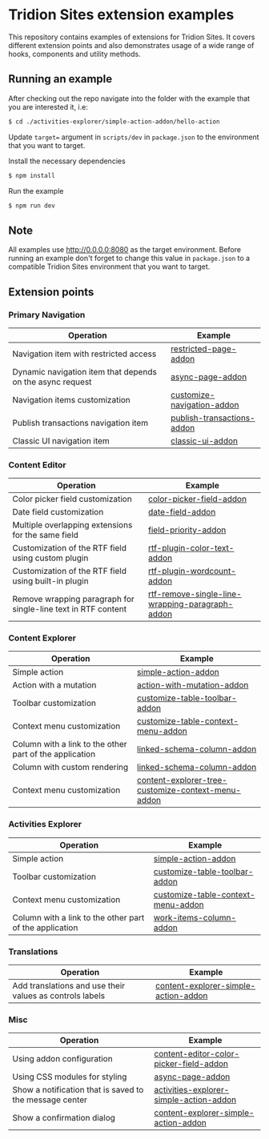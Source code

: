 # Tridion Sites extension examples

This repository contains examples of extensions for Tridion Sites.
It covers different extension points and also demonstrates usage of a wide range of hooks, components and utility methods.

## Running an example

After checking out the repo navigate into the folder with the example that you are interested it, i.e:

```bash
$ cd ./activities-explorer/simple-action-addon/hello-action
```

Update `target=` argument in `scripts/dev` in `package.json` to the environment that you want to target.

Install the necessary dependencies

```bash
$ npm install
```

Run the example

```bash
$ npm run dev
```

## Note

All examples use http://0.0.0.0:8080 as the target environment.
Before running an example don't forget to change this value in `package.json` to a compatible Tridion Sites environment that you want to target.

## Extension points

### Primary Navigation

| Operation                                                 | Example                                                                        |
| --------------------------------------------------------- | ------------------------------------------------------------------------------ |
| Navigation item with restricted access                    | [restricted-page-addon](./primary-navigation/restricted-page-addon/)           |
| Dynamic navigation item that depends on the async request | [async-page-addon](./primary-navigation/async-page-addon/)                     |
| Navigation items customization                            | [customize-navigation-addon](./primary-navigation/customize-navigation-addon/) |
| Publish transactions navigation item                      | [publish-transactions-addon](./primary-navigation/publish-transactions-addon/) |
| Classic UI navigation item                                | [classic-ui-addon](./primary-navigation/classic-ui-addon/)                     |

### Content Editor

| Operation                                                     | Example                                                                                               |
| ------------------------------------------------------------- | ----------------------------------------------------------------------------------------------------- |
| Color picker field customization                              | [color-picker-field-addon](./content-editor/color-picker-field-addon/)                                |
| Date field customization                                      | [date-field-addon](./content-editor/date-field-addon/)                                                |
| Multiple overlapping extensions for the same field            | [field-priority-addon](./content-editor/field-priority-addon/)                                        |
| Customization of the RTF field using custom plugin            | [rtf-plugin-color-text-addon](./content-editor/rtf-plugin-color-text-addon/)                          |
| Customization of the RTF field using built-in plugin          | [rtf-plugin-wordcount-addon](./content-editor/rtf-plugin-wordcount-addon/)                            |
| Remove wrapping paragraph for single-line text in RTF content | [rtf-remove-single-line-wrapping-paragraph-addon](./rtf-remove-single-line-wrapping-paragraph-addon/) |

### Content Explorer

| Operation                                               | Example                                                                                                     |
| ------------------------------------------------------- | ----------------------------------------------------------------------------------------------------------- |
| Simple action                                           | [simple-action-addon](./content-explorer/simple-action-addon/)                                              |
| Action with a mutation                                  | [action-with-mutation-addon](./content-explorer/action-with-mutation-addon/)                                |
| Toolbar customization                                   | [customize-table-toolbar-addon](./content-explorer/customize-table-toolbar-addon/)                          |
| Context menu customization                              | [customize-table-context-menu-addon](./content-explorer/customize-table-context-menu-addon/)                |
| Column with a link to the other part of the application | [linked-schema-column-addon](./content-explorer/linked-schema-column-addon/)                                |
| Column with custom rendering                            | [linked-schema-column-addon](./content-explorer/linked-schema-column-addon/)                                |
| Context menu customization                              | [content-explorer-tree-customize-context-menu-addon](./content-explorer-tree-customize-context-menu-addon/) |

### Activities Explorer

| Operation                                               | Example                                                                                         |
| ------------------------------------------------------- | ----------------------------------------------------------------------------------------------- |
| Simple action                                           | [simple-action-addon](./activities-explorer/simple-action-addon/)                               |
| Toolbar customization                                   | [customize-table-toolbar-addon](./activities-explorer/customize-table-toolbar-addon/)           |
| Context menu customization                              | [customize-table-context-menu-addon](./activities-explorer/customize-table-context-menu-addon/) |
| Column with a link to the other part of the application | [work-items-column-addon](./activities-explorer/work-items-column-addon/)                       |

### Translations

| Operation                                                | Example                                                                                                                                                                                 |
| -------------------------------------------------------- | --------------------------------------------------------------------------------------------------------------------------------------------------------------------------------------- |
| Add translations and use their values as controls labels | [content-explorer-simple-action-addon](./content-explorer/simple-action-addon/confirm-say-hello-notification-action/src/PushHelloNotificationAction/addPushHelloNotificationAction.tsx) |

### Misc

| Operation                                               | Example                                                                               |
| ------------------------------------------------------- | ------------------------------------------------------------------------------------- |
| Using addon configuration                               | [content-editor-color-picker-field-addon](./content-editor/color-picker-field-addon/) |
| Using CSS modules for styling                           | [async-page-addon](./primary-navigation/async-page-addon/)                            |
| Show a notification that is saved to the message center | [activities-explorer-simple-action-addon](./activities-explorer/simple-action-addon/) |
| Show a confirmation dialog                              | [content-explorer-simple-action-addon](./content-explorer/simple-action-addon/)       |
